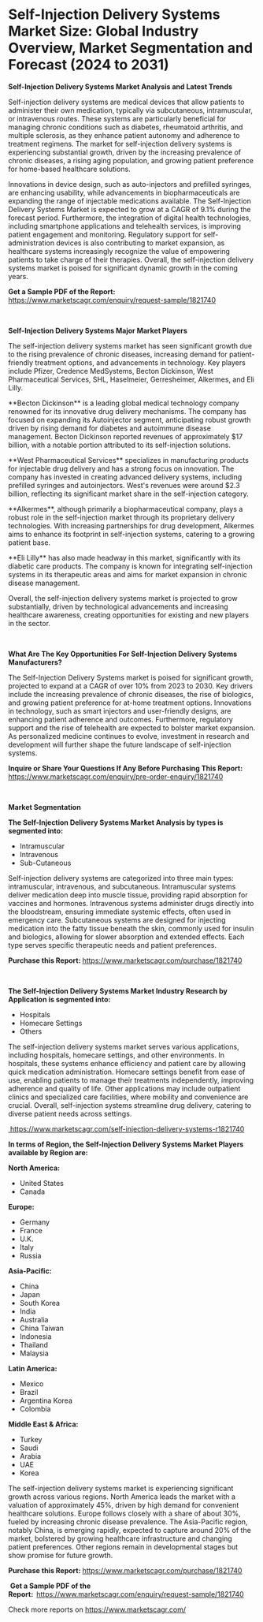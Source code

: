<p><h1>Self-Injection Delivery Systems Market Size: Global Industry Overview, Market Segmentation and Forecast (2024 to 2031)</h1></p><p><strong>Self-Injection Delivery Systems Market Analysis and Latest Trends</strong></p>
<p><p>Self-injection delivery systems are medical devices that allow patients to administer their own medication, typically via subcutaneous, intramuscular, or intravenous routes. These systems are particularly beneficial for managing chronic conditions such as diabetes, rheumatoid arthritis, and multiple sclerosis, as they enhance patient autonomy and adherence to treatment regimens. The market for self-injection delivery systems is experiencing substantial growth, driven by the increasing prevalence of chronic diseases, a rising aging population, and growing patient preference for home-based healthcare solutions.</p><p>Innovations in device design, such as auto-injectors and prefilled syringes, are enhancing usability, while advancements in biopharmaceuticals are expanding the range of injectable medications available. The Self-Injection Delivery Systems Market is expected to grow at a CAGR of 9.1% during the forecast period. Furthermore, the integration of digital health technologies, including smartphone applications and telehealth services, is improving patient engagement and monitoring. Regulatory support for self-administration devices is also contributing to market expansion, as healthcare systems increasingly recognize the value of empowering patients to take charge of their therapies. Overall, the self-injection delivery systems market is poised for significant dynamic growth in the coming years.</p></p>
<p><strong>Get a Sample PDF of the Report:&nbsp;</strong> <a href="https://www.marketscagr.com/enquiry/request-sample/1821740?utm_campaign=1999&utm_medium=2&utm_source=Github&utm_content=ia&utm_term=29122024&utm_id=self-injection-delivery-systems">https://www.marketscagr.com/enquiry/request-sample/1821740</a></p>
<p>&nbsp;</p>
<p><strong>Self-Injection Delivery Systems Major Market Players</strong></p>
<p><p>The self-injection delivery systems market has seen significant growth due to the rising prevalence of chronic diseases, increasing demand for patient-friendly treatment options, and advancements in technology. Key players include Pfizer, Credence MedSystems, Becton Dickinson, West Pharmaceutical Services, SHL, Haselmeier, Gerresheimer, Alkermes, and Eli Lilly.</p><p>**Becton Dickinson** is a leading global medical technology company renowned for its innovative drug delivery mechanisms. The company has focused on expanding its Autoinjector segment, anticipating robust growth driven by rising demand for diabetes and autoimmune disease management. Becton Dickinson reported revenues of approximately $17 billion, with a notable portion attributed to its self-injection solutions.</p><p>**West Pharmaceutical Services** specializes in manufacturing products for injectable drug delivery and has a strong focus on innovation. The company has invested in creating advanced delivery systems, including prefilled syringes and autoinjectors. West's revenues were around $2.3 billion, reflecting its significant market share in the self-injection category.</p><p>**Alkermes**, although primarily a biopharmaceutical company, plays a robust role in the self-injection market through its proprietary delivery technologies. With increasing partnerships for drug development, Alkermes aims to enhance its footprint in self-injection systems, catering to a growing patient base. </p><p>**Eli Lilly** has also made headway in this market, significantly with its diabetic care products. The company is known for integrating self-injection systems in its therapeutic areas and aims for market expansion in chronic disease management.</p><p>Overall, the self-injection delivery systems market is projected to grow substantially, driven by technological advancements and increasing healthcare awareness, creating opportunities for existing and new players in the sector.</p></p>
<p>&nbsp;</p>
<p><strong>What Are The Key Opportunities For Self-Injection Delivery Systems Manufacturers?</strong></p>
<p><p>The Self-Injection Delivery Systems market is poised for significant growth, projected to expand at a CAGR of over 10% from 2023 to 2030. Key drivers include the increasing prevalence of chronic diseases, the rise of biologics, and growing patient preference for at-home treatment options. Innovations in technology, such as smart injectors and user-friendly designs, are enhancing patient adherence and outcomes. Furthermore, regulatory support and the rise of telehealth are expected to bolster market expansion. As personalized medicine continues to evolve, investment in research and development will further shape the future landscape of self-injection systems.</p></p>
<p><strong>Inquire or Share Your Questions If Any Before Purchasing This Report:</strong> <a href="https://www.marketscagr.com/enquiry/pre-order-enquiry/1821740?utm_campaign=1999&utm_medium=2&utm_source=Github&utm_content=ia&utm_term=29122024&utm_id=self-injection-delivery-systems">https://www.marketscagr.com/enquiry/pre-order-enquiry/1821740</a></p>
<p>&nbsp;</p>
<p><strong>Market Segmentation</strong></p>
<p><strong>The Self-Injection Delivery Systems Market Analysis by types is segmented into:</strong></p>
<p><ul><li>Intramuscular</li><li>Intravenous</li><li>Sub-Cutaneous</li></ul></p>
<p><p>Self-injection delivery systems are categorized into three main types: intramuscular, intravenous, and subcutaneous. Intramuscular systems deliver medication deep into muscle tissue, providing rapid absorption for vaccines and hormones. Intravenous systems administer drugs directly into the bloodstream, ensuring immediate systemic effects, often used in emergency care. Subcutaneous systems are designed for injecting medication into the fatty tissue beneath the skin, commonly used for insulin and biologics, allowing for slower absorption and extended effects. Each type serves specific therapeutic needs and patient preferences.</p></p>
<p><strong>Purchase this Report:&nbsp;</strong><a href="https://www.marketscagr.com/purchase/1821740?utm_campaign=1999&utm_medium=2&utm_source=Github&utm_content=ia&utm_term=29122024&utm_id=self-injection-delivery-systems">https://www.marketscagr.com/purchase/1821740</a></p>
<p>&nbsp;</p>
<p><strong>The Self-Injection Delivery Systems Market Industry Research by Application is segmented into:</strong></p>
<p><ul><li>Hospitals</li><li>Homecare Settings</li><li>Others</li></ul></p>
<p><p>The self-injection delivery systems market serves various applications, including hospitals, homecare settings, and other environments. In hospitals, these systems enhance efficiency and patient care by allowing quick medication administration. Homecare settings benefit from ease of use, enabling patients to manage their treatments independently, improving adherence and quality of life. Other applications may include outpatient clinics and specialized care facilities, where mobility and convenience are crucial. Overall, self-injection systems streamline drug delivery, catering to diverse patient needs across settings.</p></p>
<p><a href="https://www.marketscagr.com/self-injection-delivery-systems-r1821740?utm_campaign=1999&utm_medium=2&utm_source=Github&utm_content=ia&utm_term=29122024&utm_id=self-injection-delivery-systems">&nbsp;https://www.marketscagr.com/self-injection-delivery-systems-r1821740</a></p>
<p><strong>In terms of Region, the Self-Injection Delivery Systems Market Players available by Region are:</strong></p>
<p>
    <p> <strong> North America: </strong>
        <ul>
            <li>United States</li>
            <li>Canada</li>
        </ul>
        </p> 
    <p> <strong> Europe: </strong>
        <ul>
            <li>Germany</li>
            <li>France</li>
            <li>U.K.</li>
            <li>Italy</li>
            <li>Russia</li>
        </ul>
        </p> 
    <p> <strong> Asia-Pacific: </strong>
        <ul>
            <li>China</li>
            <li>Japan</li>
            <li>South Korea</li>
            <li>India</li>
            <li>Australia</li>
            <li>China Taiwan</li>
            <li>Indonesia</li>
            <li>Thailand</li>
            <li>Malaysia</li>
        </ul>
        </p> 
    <p> <strong> Latin America: </strong>
        <ul>
            <li>Mexico</li>
            <li>Brazil</li>
            <li>Argentina Korea</li>
            <li>Colombia</li>
        </ul>
        </p> 
    <p> <strong> Middle East & Africa: </strong>
        <ul>
            <li>Turkey</li>
            <li>Saudi</li>
            <li>Arabia</li>
            <li>UAE</li>
            <li>Korea</li>
        </ul>
    </p>
    </p>
<p><p>The self-injection delivery systems market is experiencing significant growth across various regions. North America leads the market with a valuation of approximately 45%, driven by high demand for convenient healthcare solutions. Europe follows closely with a share of about 30%, fueled by increasing chronic disease prevalence. The Asia-Pacific region, notably China, is emerging rapidly, expected to capture around 20% of the market, bolstered by growing healthcare infrastructure and changing patient preferences. Other regions remain in developmental stages but show promise for future growth.</p></p>
<p><strong>Purchase this Report: </strong><a href="https://www.marketscagr.com/purchase/1821740?utm_campaign=1999&utm_medium=2&utm_source=Github&utm_content=ia&utm_term=29122024&utm_id=self-injection-delivery-systems">https://www.marketscagr.com/purchase/1821740</a></p>
<p>&nbsp;<strong>Get a Sample PDF of the Report:&nbsp;&nbsp;</strong><a href="https://www.marketscagr.com/enquiry/request-sample/1821740?utm_campaign=1999&utm_medium=2&utm_source=Github&utm_content=ia&utm_term=29122024&utm_id=self-injection-delivery-systems">https://www.marketscagr.com/enquiry/request-sample/1821740</a></p>
<p><strong></strong></p>
<p>Check more reports on <a href="https://www.marketscagr.com/?utm_campaign=1999&utm_medium=2&utm_source=Github&utm_content=ia&utm_term=29122024&utm_id=self-injection-delivery-systems">https://www.marketscagr.com/</a></p>